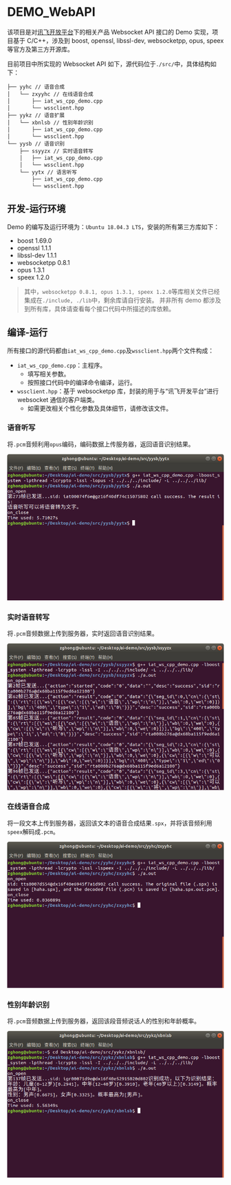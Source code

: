 # DEMO_WebAPI

该项目是对[讯飞开放平台](https://www.xfyun.cn/doc/)下的相关产品 Websocket API 接口的 Demo 实现，项目基于 C/C++，涉及到 boost, openssl, libssl-dev, websocketpp, opus, speex 等官方及第三方开源库。

目前项目中所实现的 Websocket API 如下，源代码位于`./src/`中，具体结构如下：

```shell
├── yyhc // 语音合成
│   └── zxyyhc // 在线语音合成
│       ├── iat_ws_cpp_demo.cpp
│       └── wssclient.hpp
├── yykz // 语音扩展
│   └── xbnlsb // 性别年龄识别
│       ├── iat_ws_cpp_demo.cpp
│       └── wssclient.hpp
└── yysb // 语音识别
    ├── ssyyzx // 实时语音转写
    │   ├── iat_ws_cpp_demo.cpp
    │   └── wssclient.hpp
    └── yytx // 语言听写
        ├── iat_ws_cpp_demo.cpp
        └── wssclient.hpp
```

## 开发-运行环境

Demo 的编写及运行环境为：`Ubuntu 18.04.3 LTS`，安装的所有第三方库如下：

- boost 1.69.0
- openssl 1.1.1
- libssl-dev 1.1.1
- websocketpp 0.8.1
- opus 1.3.1
- speex 1.2.0

> 其中，`websocketpp 0.8.1, opus 1.3.1, speex 1.2.0`等库相关文件已经集成在`./include, ./lib`中，剩余库请自行安装。
> 并非所有 demo 都涉及到所有库，具体请查看每个接口代码中所描述的库依赖。

## 编译-运行

所有接口的源代码都由`iat_ws_cpp_demo.cpp`及`wssclient.hpp`两个文件构成：

- `iat_ws_cpp_demo.cpp`：主程序。
  - 填写相关参数。
  - 按照接口代码中的编译命令编译，运行。
- `wssclient.hpp`：基于 websocketpp 库，封装的用于与“讯飞开发平台”进行 websocket 通信的客户端类。
  - 如需更改相关个性化参数及具体细节，请修改该文件。

### 语音听写

将`.pcm`音频利用`opus`编码，编码数据上传服务器，返回语音识别结果。

![语音听写-截图](bin/image/语音听写.png)

### 实时语音转写

将`.pcm`音频数据上传到服务器，实时返回语音识别结果。

![实时语音转写-截图](bin/image/实时语音转写.png)

### 在线语音合成

将一段文本上传到服务器，返回该文本的语音合成结果`.spx`，并将该音频利用`speex`解码成`.pcm`。

![在线语音合成](bin/image/在线语音合成.png)

### 性别年龄识别

将`.pcm`音频数据上传到服务器，返回该段音频说话人的性别和年龄概率。

![性别年龄识别](bin/image/性别年龄识别.png)
